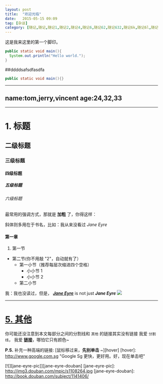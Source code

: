 ```yaml
---
layout: post
title:  "欢迎光临"
date:   2015-05-15 09:09
tag: [杂谈]
category: [随记,随记,随记1,随记2,随记4,随记6,随记62,随记632,随记6k,随记6l,随记6i,随记6o,随记6u,随记6y,随记6g,随记6h,随记6h]
---
```

这是我来这里的第一个脚印。
```java
public static void main(){
  System.out.println("Hello world.");
}
```


##ddddsafsdfasdfa
```java
public static void main(){}
```
---
name:tom,jerry,vincent
age:24,32,33
---
-------------------------------
# 1. 标题
## 二级标题
### 三级标题
#### 四级标题
##### 五级标题
###### 六级标题

最常用的强调方式，那就是 **加粗** 了，你得这样：

斜体则多用在于书名，比如：我从来没看过 *Jane Eyre*

#### 第一章

1. 第一节
* 第二节(你不用敲 "2"，自动就有了）
    * 第一小节（推荐每层次缩进四个空格）
        * 小小节 1
        * 小小节 2
    * 第二小节

我：我也没读过，但是， [***Jane Eyre***](http://book.douban.com/subject/1141406/) is not just ***Jane Eyre***
![](http://img3.douban.com/mpic/s1108264.jpg)


---

# [5. 其他][null-link]

你可能还没注意到本文每部分之间的分割线和 `其他` 的链接其实没有链接
我爱 `分割线`， 我爱 [**链接**][null-link]，哪怕它只有颜色~

[null-link]: chrome://not-a-link


**P.S.** 补充一种高端的链接: [鼠标移过来，**先别单击** ~][hover]
[hover]: http://www.google.com.sg "Google Sg 更快，更好用。好，现在单击吧"

[![][jane-eyre-pic]][jane-eyre-douban]
[jane-eyre-pic]: http://img3.douban.com/mpic/s1108264.jpg
[jane-eyre-douban]: http://book.douban.com/subject/1141406/
